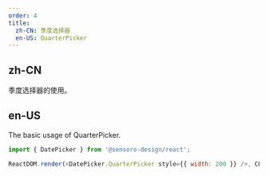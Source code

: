 ```yaml
---
order: 4
title:
  zh-CN: 季度选择器
  en-US: QuarterPicker
---
```


## zh-CN

季度选择器的使用。

## en-US

The basic usage of QuarterPicker.

```js
import { DatePicker } from '@sensoro-design/react';

ReactDOM.render(<DatePicker.QuarterPicker style={{ width: 200 }} />, CONTAINER);
```
